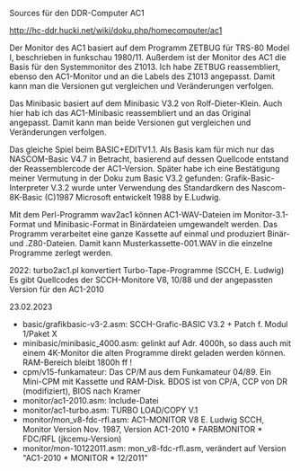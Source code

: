 Sources für den DDR-Computer AC1

http://hc-ddr.hucki.net/wiki/doku.php/homecomputer/ac1

Der Monitor des AC1 basiert auf dem Programm ZETBUG für TRS-80 Model I, beschrieben in funkschau 1980/11. Außerdem ist der Monitor des AC1 die Basis für den Systemmonitor des Z1013. Ich habe ZETBUG reassembliert, ebenso den AC1-Monitor und an die Labels des Z1013 angepasst. Damit kann man die Versionen gut vergleichen und Veränderungen verfolgen.

Das Minibasic basiert auf dem Minibasic V3.2 von Rolf-Dieter-Klein. Auch hier hab ich das AC1-Minibasic reassembliert und an das Original angepasst. Damit kann man beide Versionen gut vergleichen und Veränderungen verfolgen.

Das gleiche Spiel beim BASIC+EDITV1.1. Als Basis kam für mich nur das NASCOM-Basic V4.7 in Betracht, basierend auf dessen Quellcode entstand der Reassemblercode der AC1-Version. Später habe ich eine Bestätigung meiner Vermutung in der Doku zum Basic V3.2 gefunden: Grafik-Basic-Interpreter V.3.2 wurde unter Verwendung des Standardkern des Nascom-8K-Basic (C)1987 Microsoft entwickelt 1988 by E.Ludwig.

Mit dem Perl-Programm wav2ac1 können AC1-WAV-Dateien im Monitor-3.1-Format und Minibasic-Format in Binärdateien umgewandelt werden. Das Programm verarbeitet eine ganze Kassette auf einmal und produziert Binär- und .Z80-Dateien. Damit kann Musterkassette-001.WAV in die einzelne Programme zerlegt werden. 

2022: turbo2ac1.pl konvertiert Turbo-Tape-Programme (SCCH, E. Ludwig)
Es gibt Quellcodes der SCCH-Monitore V8, 10/88 und der angepassten Version für den AC1-2010 


23.02.2023

- basic/grafikbasic-v3-2.asm:	SCCH-Grafic-BASIC V3.2 + Patch f. Modul 1/Paket X
- minibasic/minibasic_4000.asm:	gelinkt auf Adr. 4000h, so dass auch mit einem 4K-Monitor die alten Programme direkt geladen werden können. RAM-Bereich bleibt 1800h ff !
- cpm/v15-funkamateur:	Das CP/M aus dem Funkamateur 04/89. Ein Mini-CPM mit Kassette und RAM-Disk. BDOS ist von CP/A, CCP von DR (modifiziert), BIOS nach Kramer
- monitor/ac1-2010.asm: Include-Datei
- monitor/ac1-turbo.asm: TURBO LOAD/COPY V.1 
- monitor/mon_v8-fdc-rfl.asm: AC1-MONITOR V8 E. Ludwig SCCH, Monitor Version Nov. 1987, Version AC1-2010 * FARBMONITOR * FDC/RFL (jkcemu-Version)
- monitor/mon-10122011.asm: mon_v8-fdc-rfl.asm, verändert auf Version "AC1-2010 * MONITOR * 12/2011"
